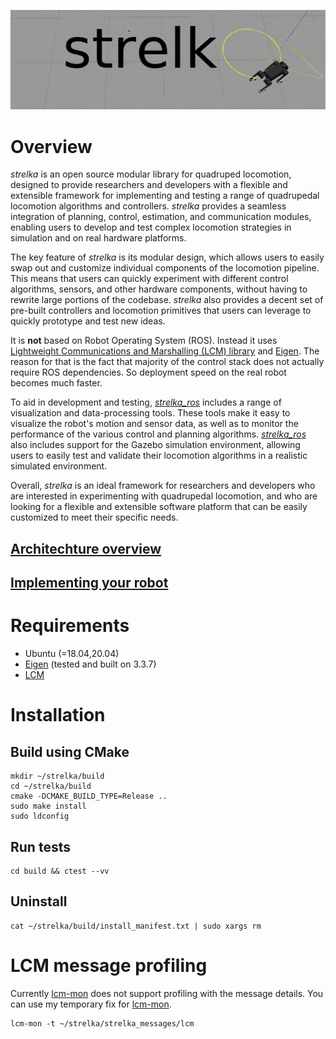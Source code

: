 <p align="center">
  <img src="resources/header.gif" alt="animated" />
</p>

# Overview

*strelka* is an open source modular library for quadruped locomotion, designed to provide researchers and developers with a flexible and extensible framework for implementing and testing a range of quadrupedal locomotion algorithms and controllers. *strelka* provides a seamless integration of planning, control, estimation, and communication modules, enabling users to develop and test complex locomotion strategies in simulation and on real hardware platforms.

The key feature of *strelka* is its modular design, which allows users to easily swap out and customize individual components of the locomotion pipeline. This means that users can quickly experiment with different control algorithms, sensors, and other hardware components, without having to rewrite large portions of the codebase. *strelka* also provides a decent set of pre-built controllers and locomotion primitives that users can leverage to quickly prototype and test new ideas.

It is **not** based on Robot Operating System (ROS). Instead it uses [Lightweight Communications and Marshalling (LCM) library](https://github.com/lcm-proj/lcm) and [Eigen](https://eigen.tuxfamily.org/index.php?title=Main_Page). The reason for that is the fact that majority of the control stack does not actually require ROS dependencies. So deployment speed on the real robot becomes much faster.

To aid in development and testing, [*strelka_ros*](https://github.com/RumblingTurtle/strelka_ros) includes a range of visualization and data-processing tools. These tools make it easy to visualize the robot's motion and sensor data, as well as to monitor the performance of the various control and planning algorithms. [*strelka_ros*](https://github.com/RumblingTurtle/strelka_ros) also includes support for the Gazebo simulation environment, allowing users to easily test and validate their locomotion algorithms in a realistic simulated environment.

Overall, *strelka* is an ideal framework for researchers and developers who are interested in experimenting with quadrupedal locomotion, and who are looking for a flexible and extensible software platform that can be easily customized to meet their specific needs.
## [Architechture overview](architecture.md)
## [Implementing your robot](defining_new_robots.md)
# Requirements
- Ubuntu (=18.04,20.04)
- [Eigen](https://eigen.tuxfamily.org/index.php?title=Main_Page) (tested and built on 3.3.7)
- [LCM](https://github.com/lcm-proj/lcm) 
# Installation
## Build using CMake
```
mkdir ~/strelka/build
cd ~/strelka/build
cmake -DCMAKE_BUILD_TYPE=Release ..
sudo make install
sudo ldconfig
```

## Run tests
```
cd build && ctest --vv
```

## Uninstall
```
cat ~/strelka/build/install_manifest.txt | sudo xargs rm 
```
#  LCM message profiling
Currently [lcm-mon](https://github.com/trehansiddharth/lcm-mon) does not support profiling with the message details. You can use my temporary fix for [lcm-mon](https://github.com/RumblingTurtle/lcm-mon/tree/lcm_gen_compatibility). 

```
lcm-mon -t ~/strelka/strelka_messages/lcm
```

